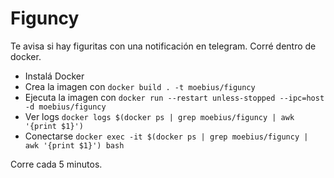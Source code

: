 # Figuncy

Te avisa si hay figuritas con una notificación en telegram.
Corré dentro de docker.

* Instalá Docker
* Crea la imagen con `docker build . -t moebius/figuncy`
* Ejecuta la imagen con `docker run --restart unless-stopped --ipc=host -d moebius/figuncy`
* Ver logs `docker logs $(docker ps | grep moebius/figuncy | awk '{print $1}')`
* Conectarse `docker exec -it $(docker ps | grep moebius/figuncy | awk '{print $1}') bash`

Corre cada 5 minutos.